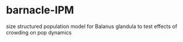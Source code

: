 # barnacle-IPM
size structured population model for Balanus glandula to test effects of crowding on pop dynamics